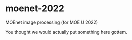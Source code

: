 # moenet-2022
MOEnet image processing (for MOE U 2022)

You thought we would actually put something here gottem.
